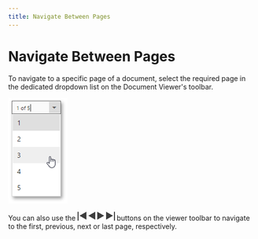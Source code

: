 ```yaml
---
title: Navigate Between Pages
---
```

# Navigate Between Pages
To navigate to a specific page of a document, select the required page in the dedicated dropdown list on the Document Viewer's toolbar.

![EUD_HTML5DV_NavigateToPage](../../../../images/Img121838.png)

You can also use the ![web-designer-main-toolbar-first-page](../../../../images/Img24553.png) ![web-designer-main-toolbar-prev-page](../../../../images/Img24551.png) ![web-designer-main-toolbar-next-page](../../../../images/Img24552.png) ![web-designer-main-toolbar-last-page](../../../../images/Img24554.png) buttons on the viewer toolbar to navigate to the first, previous, next or last page, respectively.
